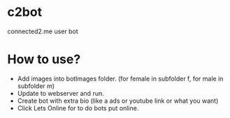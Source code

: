 # c2bot
connected2.me user bot

# How to use?
  - Add images into botImages folder. (for female in subfolder f, for male in subfolder m)
  - Update to webserver and run.
  - Create bot with extra bio (like a ads or youtube link or what you want)
  - Click Lets Online for to do bots put online.

